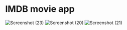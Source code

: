 # IMDB movie app

![Screenshot (23)](https://user-images.githubusercontent.com/77424241/226136730-b6b6a81a-f800-43c8-b0f1-2742127446af.png)
![Screenshot (20)](https://user-images.githubusercontent.com/77424241/226136741-0773e6e0-d68c-4ee7-a324-ca13dc49e890.png)
![Screenshot (21)](https://user-images.githubusercontent.com/77424241/226136748-3d0dc66f-1f10-4e09-b4ff-fdc34f0cd8da.png)
